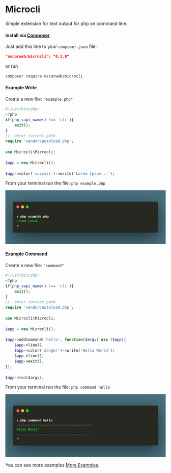 # Microcli

Simple extension for text output for php on command line.

#### Install vía [Composer](https://packagist.org/packages/oscarweb/microcli "Composer")
Just add this line to your `composer.json` file:
```json
"oscarweb/microcli": "0.1.0"
```
or run

```sh
composer require oscarweb/microcli
```
#### Example Write
Create a new file: `"example.php"`
```php
#!/usr/bin/php;
<?php
if(php_sapi_name() !== 'cli'){
	exit();
}
//- enter correct path
require 'vendor/autoload.php';

use Microcli\Microcli;

$app = new Microcli();

$app->color('success')->write('Lorem Ipsum...');
```
From your terminal run the file: `php example.php`

![Example Write](https://raw.githubusercontent.com/oscarweb/microcli/main/examples/images/readme_write.png "Example Write")
#### Example Command

Create a new file: `"command"`
```php
#!/usr/bin/php;
<?php
if(php_sapi_name() !== 'cli'){
	exit();
}
//- enter correct path
require 'vendor/autoload.php';

use Microcli\Microcli;

$app = new Microcli();

$app->addCommand('hello', function($argv) use ($app){
	$app->line();
	$app->color('danger')->write('Hello World');
	$app->line();
	$app->exit();
});

$app->run($argv);
```
From your terminal run the file: `php command hello`

![Example Command](https://raw.githubusercontent.com/oscarweb/microcli/main/examples/images/readme_command.png "Example Command")

You can see more examples [More Examples](https://github.com/oscarweb/microcli/tree/main/examples "More Examples").